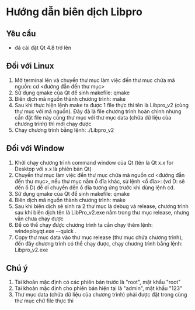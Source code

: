 # Hướng dẫn biên dịch Libpro

## Yêu cầu
- đã cài đặt Qt 4.8 trở lên

## Đối với Linux

1. Mở terminal lên và chuyển thư mục làm việc đến thư mục chứa mã nguồn:  cd <đường đẫn đến thư mục>
2. Sử dụng qmake của Qt để sinh makefile: qmake
3. Biên dịch mã nguồn thành chương trình: make
4. Sau khi thực hiện lệnh make ta được 1 file thực thi tên là Libpro_v2 (cùng thư mục với mã nguồn). Đây đã là file chương trình hoàn chỉnh nhưng cần đặt file này cùng thư mục với thư mục data (chứa dữ liệu của chương trình) thì mới chạy được
5. Chạy chương trình bằng lệnh: ./Libpro_v2


## Đối với Window

1. Khởi chạy chương trình command window của Qt (tên là Qt x.x for Desktop với x.x là phiên bản Qt)
2. Chuyển thư mục làm việc đến thư mục chứa mã nguồn cd <đường đẫn đến thư mục>, nếu thư mục nằm ổ đĩa khác, sử lệnh <ổ đĩa>: (vd D: sẽ đến ổ D) để di chuyển đến ổ đĩa tương ứng trước khi dùng lệnh cd.
3. Sử dụng qmake của Qt để sinh makefile: qmake
4. Biên dịch mã nguồn thành chương trình: make
5. Sau khi biên dịch sẽ sinh ra 2 thư mục là debug và release, chương trình sau khi biên dịch tên là LibPro_v2.exe nằm trong thư mục release, nhưng vẫn chưa chạy được
6. Để có thể chạy được chương trình ta cần chạy thêm lệnh: windeployqt.exe --quick .
7. Copy thư mục data vào thư mục release (thư mục chứa chương trình), đến đây chương trình có thể chạy được, chạy chương trình bằng lệnh: Libpro_v2.exe

## Chú ý
1. Tài khoản mặc định có các phiên bản trước là "root", mật khẩu "root"
2. Tài khoản mặc định cho phiên bản hiện tại là "admin", mật khẩu "123"
3. Thư mục data (chứa dữ liệu của chương trình) phải được đặt trong cùng thư mục chứ file thực thi
